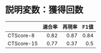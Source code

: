 # 説明変数：獲得回数
| | 適合率 | 再現率 | F1値 |
| :-- | --: | --: | --: |
| CTScore-8 | 0.82 | 0.87 | 0.84 |
| CTScore-15 | 0.77 | 0.37 | 0.5 |

